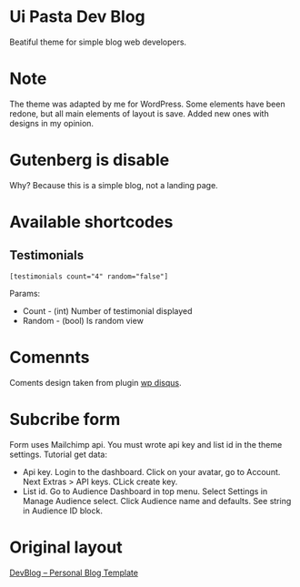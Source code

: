 # Ui Pasta Dev Blog
Beatiful theme for simple blog web developers.

# Note
The theme was adapted by me for WordPress. Some elements have been redone, but all main elements of layout is save. Added new ones with designs in my opinion. 

# Gutenberg is disable
Why? Because this is a simple blog, not a landing page.

# Available shortcodes
## Testimonials

```
[testimonials count="4" random="false"]
```

Params:
- Count - (int) Number of testimonial displayed
- Random - (bool) Is random view

# Comennts
Coments design taken from plugin [wp disqus](https://ru.wordpress.org/plugins/wpdiscuz/).

# Subcribe form
Form uses Mailchimp api. You must wrote api key and list id in the theme settings.
Tutorial get data:
- Api key. Login to the dashboard. Click on your avatar, go to Account. Next Extras > API keys. CLick create key.
- List id. Go to Audience Dashboard in top menu. Select Settings in Manage Audience select. Click Audience name and defaults. See string in Audience ID block.

# Original layout
[DevBlog – Personal Blog Template](https://www.uipasta.com/devblog-personal-blog-template/)
